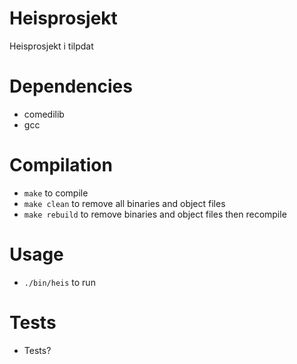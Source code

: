 # Heisprosjekt
Heisprosjekt i tilpdat

# Dependencies
* comedilib
* gcc

# Compilation
* `make` to compile
* `make clean` to remove all binaries and object files
* `make rebuild` to remove binaries and object files then recompile

# Usage
* `./bin/heis` to run

# Tests
* Tests?
